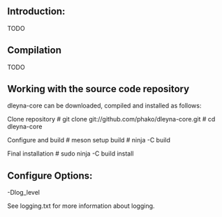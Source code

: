 Introduction:
-------------

TODO

Compilation
------------

TODO

Working with the source code repository
---------------------------------------

dleyna-core can be downloaded, compiled and installed as
follows:

   Clone repository
     # git clone git://github.com/phako/dleyna-core.git
     # cd dleyna-core

   Configure and build
     # meson setup build
     # ninja -C build

   Final installation
     # sudo ninja -C build install

Configure Options:
------------------

-Dlog_level

See logging.txt for more information about logging.
